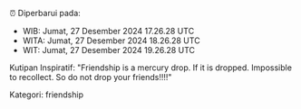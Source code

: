 ⏰ Diperbarui pada:
- WIB: Jumat, 27 Desember 2024 17.26.28 UTC
- WITA: Jumat, 27 Desember 2024 18.26.28 UTC
- WIT: Jumat, 27 Desember 2024 19.26.28 UTC

Kutipan Inspiratif:
"Friendship is a mercury drop. If it is dropped. Impossible to recollect. So do not drop your friends!!!!"


Kategori: friendship

